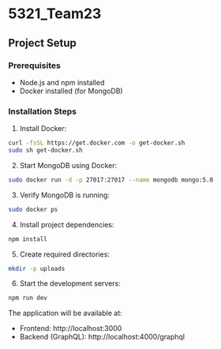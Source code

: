 # 5321_Team23

## Project Setup

### Prerequisites
- Node.js and npm installed
- Docker installed (for MongoDB)

### Installation Steps

1. Install Docker:
```bash
curl -fsSL https://get.docker.com -o get-docker.sh
sudo sh get-docker.sh
```

2. Start MongoDB using Docker:
```bash
sudo docker run -d -p 27017:27017 --name mongodb mongo:5.0
```

3. Verify MongoDB is running:
```bash
sudo docker ps
```

4. Install project dependencies:
```bash
npm install
```

5. Create required directories:
```bash
mkdir -p uploads
```

6. Start the development servers:
```bash
npm run dev
```

The application will be available at:
- Frontend: http://localhost:3000
- Backend (GraphQL): http://localhost:4000/graphql
